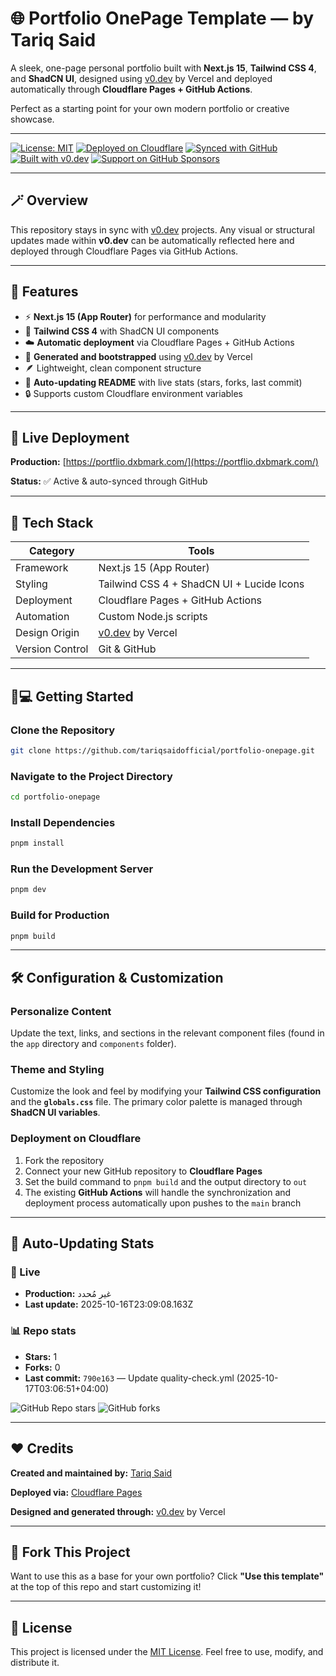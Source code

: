 # 🌐 Portfolio OnePage Template — by Tariq Said

A sleek, one-page personal portfolio built with **Next.js 15**, **Tailwind CSS 4**, and **ShadCN UI**, designed using [v0.dev](https://v0.dev) by Vercel and deployed automatically through **Cloudflare Pages + GitHub Actions**.

Perfect as a starting point for your own modern portfolio or creative showcase.

---
[![License: MIT](https://img.shields.io/badge/License-MIT-blue?style=for-the-badge)](./LICENSE)
[![Deployed on Cloudflare](https://img.shields.io/badge/Deployed%20on-Cloudflare_Pages-orange?style=for-the-badge&logo=cloudflare)](https://portflio.dxbmark.com/)
[![Synced with GitHub](https://img.shields.io/badge/Integrated%20with-GitHub_Actions-black?style=for-the-badge&logo=github)](https://github.com/tariqsaidofficial/portfolio-onepage)
[![Built with v0.dev](https://img.shields.io/badge/Built%20with-v0.dev-black?style=for-the-badge&logo=vercel)](https://v0.dev)
[![Support on GitHub Sponsors](https://img.shields.io/badge/Support%20Tariq-GitHub_Sponsors-ff69b4?style=for-the-badge&logo=githubsponsors)](https://github.com/sponsors/tariqsaidofficial)

---

## 🪄 Overview

This repository stays in sync with [v0.dev](https://v0.dev) projects. Any visual or structural updates made within **v0.dev** can be automatically reflected here and deployed through Cloudflare Pages via GitHub Actions.

---

## 🚀 Features

- ⚡ **Next.js 15 (App Router)** for performance and modularity
- 🎨 **Tailwind CSS 4** with ShadCN UI components
- ☁️ **Automatic deployment** via Cloudflare Pages + GitHub Actions
- 🧠 **Generated and bootstrapped** using [v0.dev](https://v0.dev) by Vercel
- 🪶 Lightweight, clean component structure
- 🔄 **Auto-updating README** with live stats (stars, forks, last commit)
- 🔒 Supports custom Cloudflare environment variables

---

## 💫 Live Deployment

**Production:** [https://portflio.dxbmark.com/](https://portflio.dxbmark.com/)

**Status:** ✅ Active & auto-synced through GitHub

---

## 🧰 Tech Stack

| Category | Tools |
|-----------|--------|
| Framework | Next.js 15 (App Router) |
| Styling | Tailwind CSS 4 + ShadCN UI + Lucide Icons |
| Deployment | Cloudflare Pages + GitHub Actions |
| Automation | Custom Node.js scripts |
| Design Origin | [v0.dev](https://v0.dev) by Vercel |
| Version Control | Git & GitHub |

---

## 🧑💻 Getting Started

### Clone the Repository

```bash
git clone https://github.com/tariqsaidofficial/portfolio-onepage.git
```

### Navigate to the Project Directory

```bash
cd portfolio-onepage
```

### Install Dependencies

```bash
pnpm install
```

### Run the Development Server

```bash
pnpm dev
```

### Build for Production

```bash
pnpm build
```

---

## 🛠️ Configuration & Customization

### Personalize Content
Update the text, links, and sections in the relevant component files (found in the `app` directory and `components` folder).

### Theme and Styling
Customize the look and feel by modifying your **Tailwind CSS configuration** and the **`globals.css`** file. The primary color palette is managed through **ShadCN UI variables**.

### Deployment on Cloudflare

1. Fork the repository
2. Connect your new GitHub repository to **Cloudflare Pages**
3. Set the build command to `pnpm build` and the output directory to `out`
4. The existing **GitHub Actions** will handle the synchronization and deployment process automatically upon pushes to the `main` branch

---

## 🤖 Auto-Updating Stats

<!--AUTO-README:START-->
### 🔴 Live
- **Production:** غير مُحدد
- **Last update:** 2025-10-16T23:09:08.163Z

### 📊 Repo stats
- **Stars:** 1
- **Forks:** 0
- **Last commit:** `790e163` — Update quality-check.yml (2025-10-17T03:06:51+04:00)

![GitHub Repo stars](https://img.shields.io/github/stars/tariqsaidofficial/portfolio-onepage?style=flat)&nbsp;![GitHub forks](https://img.shields.io/github/forks/tariqsaidofficial/portfolio-onepage?style=flat)
<!--AUTO-README:END-->

---

## ❤️ Credits

**Created and maintained by:** [Tariq Said](https://dxbmark.com)

**Deployed via:** [Cloudflare Pages](https://pages.cloudflare.com)

**Designed and generated through:** [v0.dev](https://v0.dev) by Vercel

---

## 🍴 Fork This Project

Want to use this as a base for your own portfolio? Click **"Use this template"** at the top of this repo and start customizing it!

---

## 🪪 License

This project is licensed under the [MIT License](LICENSE). Feel free to use, modify, and distribute it.
